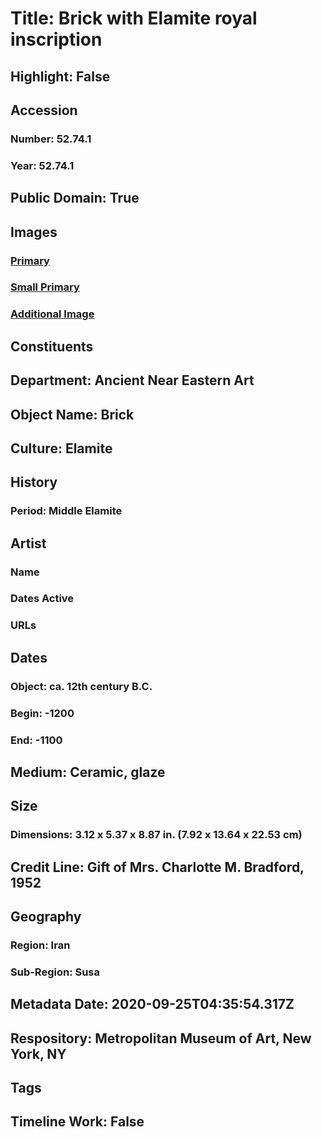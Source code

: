 # Title: Brick with Elamite royal inscription
## Highlight: False
## Accession
### Number: 52.74.1
### Year: 52.74.1
## Public Domain: True
## Images
### [Primary](https://images.metmuseum.org/CRDImages/an/original/ME52_74_1.jpg)
### [Small Primary](https://images.metmuseum.org/CRDImages/an/web-large/ME52_74_1.jpg)
### [Additional Image](https://images.metmuseum.org/CRDImages/an/original/DP-211-709.jpg)
## Constituents
## Department: Ancient Near Eastern Art
## Object Name: Brick
## Culture: Elamite
## History
### Period: Middle Elamite
## Artist
### Name
### Dates Active
### URLs
## Dates
### Object: ca. 12th century B.C.
### Begin: -1200
### End: -1100
## Medium: Ceramic, glaze
## Size
### Dimensions: 3.12 x 5.37 x 8.87 in. (7.92 x 13.64 x 22.53 cm)
## Credit Line: Gift of Mrs. Charlotte M. Bradford, 1952
## Geography
### Region: Iran
### Sub-Region: Susa
## Metadata Date: 2020-09-25T04:35:54.317Z
## Respository: Metropolitan Museum of Art, New York, NY
## Tags
## Timeline Work: False